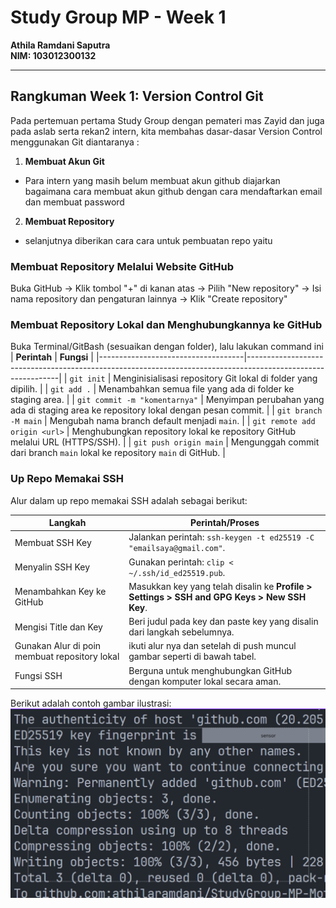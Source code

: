 # **Study Group MP - Week 1**  
**Athila Ramdani Saputra**  
**NIM: 103012300132**  

---
## Rangkuman Week 1: Version Control Git
Pada pertemuan pertama Study Group dengan pemateri mas Zayid dan juga pada aslab serta rekan2 intern, kita membahas dasar-dasar Version Control menggunakan Git diantaranya :
1. **Membuat Akun Git**
- Para intern yang masih belum membuat akun github diajarkan bagaimana cara membuat akun github dengan cara mendaftarkan email dan membuat password
2. **Membuat Repository**
- selanjutnya diberikan cara cara untuk pembuatan repo yaitu
### Membuat Repository Melalui Website GitHub
Buka GitHub -> Klik tombol "+" di kanan atas -> Pilih "New repository" -> Isi nama repository dan pengaturan lainnya -> Klik "Create repository"
### Membuat Repository Lokal dan Menghubungkannya ke GitHub
Buka Terminal/GitBash (sesuaikan dengan folder), lalu lakukan command ini
| **Perintah**                      | **Fungsi**                                                                                                   |
|------------------------------------|-------------------------------------------------------------------------------------------------------------|
| `git init`                         | Menginisialisasi repository Git lokal di folder yang dipilih.                                               |
| `git add .`                        | Menambahkan semua file yang ada di folder ke staging area.                                                  |
| `git commit -m "komentarnya"`      | Menyimpan perubahan yang ada di staging area ke repository lokal dengan pesan commit.                       |
| `git branch -M main`               | Mengubah nama branch default menjadi `main`.                                                                |
| `git remote add origin <url>`      | Menghubungkan repository lokal ke repository GitHub melalui URL (HTTPS/SSH).                                |
| `git push origin main`             | Mengunggah commit dari branch `main` lokal ke repository `main` di GitHub.                                  |

### **Up Repo Memakai SSH**

Alur dalam up repo memakai SSH adalah sebagai berikut:  

| **Langkah**                          | **Perintah/Proses**                                                                                                     |
|--------------------------------------|-------------------------------------------------------------------------------------------------------------------------|
| Membuat SSH Key                      | Jalankan perintah: `ssh-keygen -t ed25519 -C "emailsaya@gmail.com"`.                                                    |
| Menyalin SSH Key                     | Gunakan perintah: `clip < ~/.ssh/id_ed25519.pub`.                                                                      |
| Menambahkan Key ke GitHub            | Masukkan key yang telah disalin ke **Profile > Settings > SSH and GPG Keys > New SSH Key**.                             |
| Mengisi Title dan Key                | Beri judul pada key dan paste key yang disalin dari langkah sebelumnya.                                                 |
| Gunakan Alur di poin membuat repository lokal | ikuti alur nya dan setelah di push muncul gambar seperti di bawah tabel. |
| Fungsi SSH                           | Berguna untuk menghubungkan GitHub dengan komputer lokal secara aman.  |

Berikut adalah contoh gambar ilustrasi:  
![Contoh SSH Key](sshexample.png)

